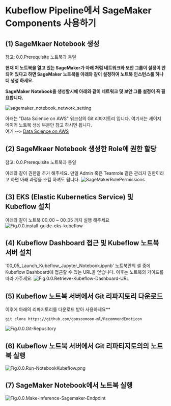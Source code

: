 
# Kubeflow Pipeline에서 SageMaker Components 사용하기 


## (1) SageMkaer Notebook 생성 

참고: 0.0.Prerequisite 노트북과 동일


**현재 이 노트북을 열고 있는 SageMaker가 아래 처럼 네트워크와 보안 그룹이 설정이 안되어 있다고 하면
SageMaker 노트북을 아래와 같이 설정하여 노트북 인스턴스를 하나 더 생성 하세요.**

**SageMaker Notebook을 생성할시에 아래와 같이 네트워크 및 보안 그룹 설정이 꼭 필요합니다.**

![sagemaker_notebook_network_setting](img/sagemaker_notebook_network_setting.png)

아래는 "Data Science on AWS" 워크샵의 Git 리파지토리 입니다. 
여기서는 세이지 메이커 노트북 생성 부분만 참고 하시면 됩니다.<br>
여기 --> [Data Science on AWS](https://github.com/data-science-on-aws/workshop)


## (2) SageMkaer Notebook 생성한 Role에 권한 할당 

참고: 0.0.Prerequisite 노트북과 동일

아래와 같이 권한을 추가 해주세요. 만일 Admin 혹은 Teamrole 같은 관리자 권한이라고 하면 아래 과정을 스킵 하셔도 됩니다.
![SageMakerRolePermissions](img/sagemaker_role_permissions.png)

## (3) EKS (Elastic Kubernetics Service) 및 Kubeflow 설치

아래와 같이 노트북 00_00 ~ 00_05 까지 실행 해주세요
![Fig.0.0.install-guide-eks-kubeflow](img/Fig.0.0.install-guide-eks-kubeflow.png)
        
        
## (4) Kubeflow Dashboard 접근 및 Kubeflow 노트북 서버 설치

'00_05_Launch_Kubeflow_Jupyter_Notebook.ipynb' 노트북안의 셀 중에 Kubeflow Dashboard에 접근할 수 있는 URL을 얻습니다. 이후는 노트북의 가이드를 따라 가주세요.
![Fig.0.0.Retrieve-Kubeflow-Dashboard-URL](img/Fig.0.0.Retrieve-Kubeflow-Dashboard-URL.png)


## (5) Kubeflow 노트북 서버에서 Git 리파지토리 다운로드

이후에 아래의 리파지토리를 다운로드 받아 사용하세요**
```
git clone https://github.com/gonsoomoon-ml/RecommendEmoticon
```

![Fig.0.0.Git-Repository](img/Fig.0.0.Git-Repository.png)

## (6) Kubeflow 노트북 서버에서 Git 리파티지토의의 노트북 실행

![Fig.0.0.Run-NotebookKubeflow.png](img/Fig.0.0.Run-Notebook-Kubeflow.png)
## (7) SageMaker Notebook에서 노트북 실행

![Fig.0.0.Make-Inference-Sagemaker-Endpoint](img/Fig.0.0.Make-Inference-Sagemaker-Endpoint.png)